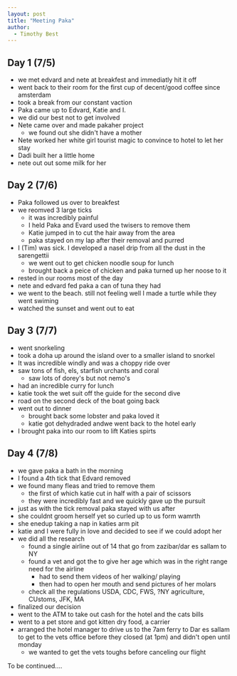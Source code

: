 ```yaml
---
layout: post
title: "Meeting Paka"
author:
  - Timothy Best
---
```



## Day 1 (7/5)
- we met edvard and nete at breakfest and immediatly hit it off 
- went back to their room for the first cup of decent/good coffee since amsterdam
- took a break from our constant vaction 
- Paka came up to Edvard, Katie and I.
- we did our best not to get involved
- Nete came over and made pakaher project
  - we found out she didn't have a mother
- Nete worked her white girl tourist magic to convince to hotel to let her stay
- Dadi built her a little home 
- nete out out some milk for her

## Day 2 (7/6)

- Paka followed us over to breakfest
- we reomved 3 large ticks
  - it was incredibly painful
  - I held Paka and Evard used the twisers to remove them
  - Katie jumped in to cut the hair away from the area
  - paka stayed on my lap after their removal and purred
- I (Tim) was sick. I developed a nasel drip from all the dust in the sarengettii
  - we went out to get chicken noodle soup for lunch
  - brought back a peice of chicken and paka turned up her noose to it
- rested in our rooms most of the day
- nete and edvard fed paka a can of tuna they had
- we went to the beach. still not feeling well I made a turtle while they went swiming
- watched the sunset and went out to eat


## Day 3 (7/7)
- went snorkeling
- took a doha up around the island over to a smaller island to snorkel
- It was incredible windly and was a choppy ride over
- saw tons of fish, els, starfish urchants and coral
  - saw lots of dorey's but not nemo's
- had an incredible curry for lunch
- katie took the wet suit off the guide for the second dive
- road on the second deck of the boat going back
- went out to dinner
  - brought back some lobster and paka loved it
  - katie got dehydraded andwe went back to the hotel early
- I brought paka into our room to lift Katies spirts

## Day 4 (7/8)
- we gave paka a bath in the morning
- I found a 4th tick that Edvard removed
- we found many fleas and tried to remove them
  - the first of which katie cut in half with a pair of scissors 
  - they were incredibly fast and we quickly gave up the pursuit
- just as with the tick removal paka stayed with us after
- she couldnt groom herself yet so curled up to us form wamrth
- she enedup taking a nap in katies arm pit
- katie and I were fully in love and decided to see if we could adopt her
- we did all the research
  - found a single airline out of 14 that go from zazibar/dar es sallam to NY
  - found a vet and got the to give her age which was in the right range need for the airline
    - had to send them videos of her walking/ playing
    - then had to open her mouth and send pictures of her molars
  - check all the regulations USDA, CDC, FWS, ?NY agriculture, CUstoms, JFK, MA
- finalized our decision
- went to the ATM to take out cash for the hotel and the cats bills
- went to a pet store and got kitten dry food, a carrier
- arranged the hotel manager to drive us to the 7am ferry to Dar es sallam to get to the vets office before they closed (at 1pm) and didn't open until monday
  - we wanted to get the vets toughs before canceling our flight

To  be continued....